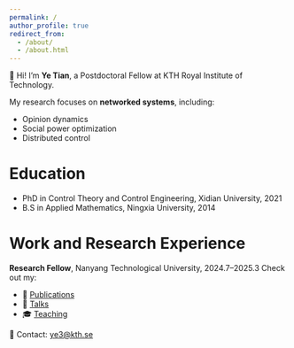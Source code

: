 ```yaml
---
permalink: /
author_profile: true
redirect_from: 
  - /about/
  - /about.html
---
```



👋 Hi! I’m **Ye Tian**, a Postdoctoral Fellow at KTH Royal Institute of Technology.

My research focuses on **networked systems**, including:
- Opinion dynamics
- Social power optimization
- Distributed control

Education
======
- PhD in Control Theory and Control Engineering, Xidian University, 2021
- B.S in Applied Mathematics, Ningxia University, 2014
  
Work and Research Experience
======
**Research Fellow**, Nanyang Technological University, 2024.7–2025.3
Check out my:
- 📄 [Publications](/publications/)
- 🎤 [Talks](/talks/)
- 🎓 [Teaching](/teaching/)

📧 Contact: [ye3@kth.se](mailto:ye3@kth.se)
